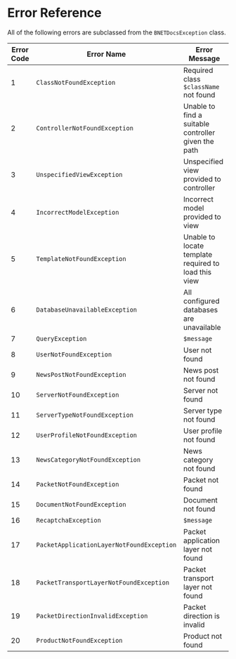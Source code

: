 Error Reference
===============

All of the following errors are subclassed from the `BNETDocsException` class.

| Error Code | Error Name                                | Error Message                                        |
| ---------- | ----------------------------------------- | ---------------------------------------------------- |
| 1          | `ClassNotFoundException`                  | Required class `$className` not found                |
| 2          | `ControllerNotFoundException`             | Unable to find a suitable controller given the path  |
| 3          | `UnspecifiedViewException`                | Unspecified view provided to controller              |
| 4          | `IncorrectModelException`                 | Incorrect model provided to view                     |
| 5          | `TemplateNotFoundException`               | Unable to locate template required to load this view |
| 6          | `DatabaseUnavailableException`            | All configured databases are unavailable             |
| 7          | `QueryException`                          | `$message`                                           |
| 8          | `UserNotFoundException`                   | User not found                                       |
| 9          | `NewsPostNotFoundException`               | News post not found                                  |
| 10         | `ServerNotFoundException`                 | Server not found                                     |
| 11         | `ServerTypeNotFoundException`             | Server type not found                                |
| 12         | `UserProfileNotFoundException`            | User profile not found                               |
| 13         | `NewsCategoryNotFoundException`           | News category not found                              |
| 14         | `PacketNotFoundException`                 | Packet not found                                     |
| 15         | `DocumentNotFoundException`               | Document not found                                   |
| 16         | `RecaptchaException`                      | `$message`                                           |
| 17         | `PacketApplicationLayerNotFoundException` | Packet application layer not found                   |
| 18         | `PacketTransportLayerNotFoundException`   | Packet transport layer not found                     |
| 19         | `PacketDirectionInvalidException`         | Packet direction is invalid                          |
| 20         | `ProductNotFoundException`                | Product not found                                    |
